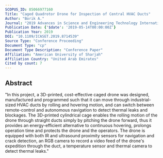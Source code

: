 ```yaml
---
SCOPUS_ID: 85066977160
Title: "Caged Quadrotor Drone for Inspection of Central HVAC Ducts"
Author: "Borik A."
Journal: "2019 Advances in Science and Engineering Technology International Conferences, ASET 2019"
Publication Date: {'$date': '2019-05-14T00:00:00Z'}
Publication Year: 2019
DOI: "10.1109/ICASET.2019.8714539"
Source Type: "Conference Proceeding"
Document Type: "cp"
Document Type Description: "Conference Paper"
Affiliation: "American University of Sharjah"
Affiliation Country: "United Arab Emirates"
Cited by count: 7
---
```


## Abstract
"In this project, a 3D-printed, cost-effective caged drone was designed, manufactured and programmed such that it can move through industrial-sized HVAC ducts by rolling and hovering motion, and can switch between remote-control and autonomous navigation to detect thermal leaks and blockages. The 3D-printed cylindrical cage enables the rolling motion of the drone through straight ducts simply by pitching the drone forward, thus it provides an energy-efficient alternative to continuous hovering, prolongs operation time and protects the drone and the operators. The drone is equipped with both IR and ultrasound proximity sensors for navigation and crack detection, an RGB camera to record a video feed of the drone's expedition through the duct, a temperature sensor and thermal camera to detect thermal leaks."
